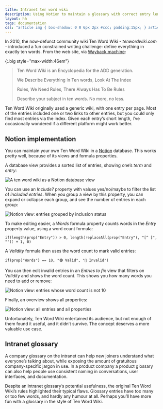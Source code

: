 ```yaml
---
title: Intranet ten word wiki
description: Using Notion to maintain a glossary with correct entry length
layout: hh
tags: documentation
css: "article img { box-shadow: 0 0 6px 2px #ccc; padding:15px; } article p:has(img) { margin:20px 0; }"
---
```


<!--
| Term | Entry |
| ---  | ---   |
| Excel      | One of the two kinds of UI. See also: Word. |
| Jira       | Will continuously accumulate software bugs until the end of time |
| Outlook    | Combines the horror of meetings with the horror of email |
| PowerPoint | Tool for presenting too much text in the wrong font |
| Slack      | Tool for telling colleagues they’re doing threads wrong, using emoji |
| Teams      | Escalates meetings you were going to avoid to group chats |
| Word       | One of the two kinds of UI. See also: Excel. |
-->

In 2010, the now-defunct community wiki Ten Word Wiki - _tenwordwiki.com_ - 
introduced a fun constrained writing challenge:
define everything in exactly ten words.
From the web site, via
[Wayback machine](https://web.archive.org/web/20100116030935/http://tenwordwiki.wikispot.org/):

{:.big style="max-width:46em"}
> Ten Word Wiki is an Encyclopedia for the ADD generation.
> 
> We Describe Everything In Ten words, Look At The Index
> 
> Rules, We Need Rules, There Always Has To Be Rules
> 
> Describe your subject in ten words. No more, no less.

Ten Word Wiki originally used a generic wiki, with one entry per page.
Most of the entries included one or two links to other entries, but you could only find  most entries via the index.
Given each entry’s short length, I’ve occasionally wondered if a different platform might work better.

## Notion implementation

You can maintain your own Ten Word Wiki in a 
[Notion](https://en.wikipedia.org/wiki/Notion_(productivity_software)) database.
This works pretty well, because of its views and formula properties.

A database view provides a sorted list of entries, showing one’s _term_ and _entry_:

![A ten word wiki as a Notion database view](10ww/included.webp)

You can use an  _Include?_ property with values yes/no/maybe to filter the list of _included entries_.
When you group a view by  this property, you can expand or collapse each group, and see the number of entries in each group:

![Notion view: entries grouped by inclusion status](10ww/inclusion.webp)

To make editing easier, a _Words_ formula property counts words in the _Entry_ property value,
using a word count formula:

	if(length(prop("Entry")) > 0, length(replaceAll(prop("Entry"), "[^ ]", "")) + 1, 0)

A _Validity_ formula then uses the word count to mark valid entries:

	if(prop("Words") == 10, "🟢 Valid", "🔴 Invalid")

You can then edit invalid entries in an _Entries to fix_ view that filters on _Validity_ and shows the word  count.
This shows you how many words you need to add or remove:

![Notion view: entries whose word count is not 10](10ww/fix.webp)

Finally, an overview shows all properties:

![Notion view: all entries and all properties](10ww/all.webp)

Unfortunately, Ten Word Wiki entertained its audience, but not enough of them found it useful, and it didn’t survive.
The concept deserves a more valuable use case.

## Intranet glossary

A company glossary on the intranet can help new joiners understand what everyone’s talking about, while exposing the amount of gratuitous company-specific jargon in use.
In a product company a product glossary can also help people use consistent naming in conversations, user interfaces, and documentation.

Despite an intranet glossary’s potential usefulness, the original Ten Word Wiki’s rules highlighted their typical flaws.
Glossary entries have too many or too few words, and hardly any humour at all.
Perhaps you’ll have more fun with a glossary in the style of Ten Word Wiki.
